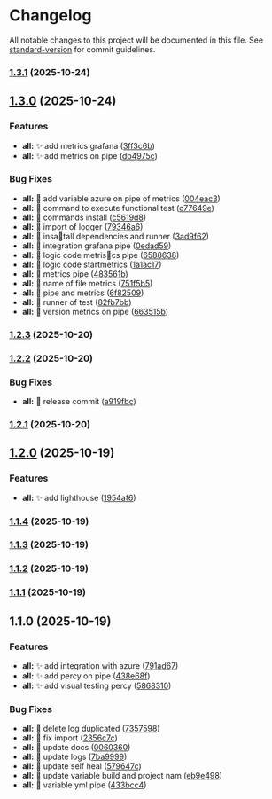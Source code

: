 # Changelog

All notable changes to this project will be documented in this file. See [standard-version](https://github.com/conventional-changelog/standard-version) for commit guidelines.

### [1.3.1](https://github.com/Samuel-Leite/valentinos-magic-beans-ts-playwright/compare/v1.3.0...v1.3.1) (2025-10-24)

## [1.3.0](https://github.com/Samuel-Leite/valentinos-magic-beans-ts-playwright/compare/v1.2.3...v1.3.0) (2025-10-24)


### Features

* **all:** ✨ add metrics grafana ([3ff3c6b](https://github.com/Samuel-Leite/valentinos-magic-beans-ts-playwright/commit/3ff3c6b329deb893306f26a21baa55a60d5e7be5))
* **all:** ✨ add metrics on pipe ([db4975c](https://github.com/Samuel-Leite/valentinos-magic-beans-ts-playwright/commit/db4975c58972e1016407764ee92ccf93a4d47437))


### Bug Fixes

* **all:** 🐛 add variable azure on pipe of metrics ([004eac3](https://github.com/Samuel-Leite/valentinos-magic-beans-ts-playwright/commit/004eac32a2411cb812961b392a046ef8487e38f6))
* **all:** 🐛 command to execute functional test ([c77649e](https://github.com/Samuel-Leite/valentinos-magic-beans-ts-playwright/commit/c77649ef9e148e3b98b15898201b480e8dffa0cf))
* **all:** 🐛 commands install ([c5619d8](https://github.com/Samuel-Leite/valentinos-magic-beans-ts-playwright/commit/c5619d87861212387970475c85d574aa7129d759))
* **all:** 🐛 import of logger ([79346a6](https://github.com/Samuel-Leite/valentinos-magic-beans-ts-playwright/commit/79346a6c581d17db449f8e9076c8bc11f49c606d))
* **all:** 🐛 insatall dependencies and runner ([3ad9f62](https://github.com/Samuel-Leite/valentinos-magic-beans-ts-playwright/commit/3ad9f62a8f9cb090931f09cf93eac12dcdaa646b))
* **all:** 🐛 integration grafana pipe ([0edad59](https://github.com/Samuel-Leite/valentinos-magic-beans-ts-playwright/commit/0edad59277329c1dacae799794b326aa7095374b))
* **all:** 🐛 logic code metriscs pipe ([6588638](https://github.com/Samuel-Leite/valentinos-magic-beans-ts-playwright/commit/658863873b470cc263c9f9b5229c22664a0bb60c))
* **all:** 🐛 logic code startmetrics ([1a1ac17](https://github.com/Samuel-Leite/valentinos-magic-beans-ts-playwright/commit/1a1ac176df0dfcdbc2f3405a518e6c7742fc2e4b))
* **all:** 🐛 metrics pipe ([483561b](https://github.com/Samuel-Leite/valentinos-magic-beans-ts-playwright/commit/483561b9e32ff56942f53514555d5d1aad54fb30))
* **all:** 🐛 name of file metrics ([751f5b5](https://github.com/Samuel-Leite/valentinos-magic-beans-ts-playwright/commit/751f5b534540f8f25a2498e2e524b393cca7a61e))
* **all:** 🐛 pipe and metrics ([6f82509](https://github.com/Samuel-Leite/valentinos-magic-beans-ts-playwright/commit/6f82509c669fa46caabb08c76a808c0468f76a27))
* **all:** 🐛 runner of test ([82fb7bb](https://github.com/Samuel-Leite/valentinos-magic-beans-ts-playwright/commit/82fb7bb1b37da2d369e8154c0646bc12f0979946))
* **all:** 🐛 version metrics on pipe ([663515b](https://github.com/Samuel-Leite/valentinos-magic-beans-ts-playwright/commit/663515b999237edf1f61aca5986d170d355030db))

### [1.2.3](https://github.com/Samuel-Leite/valentinos-magic-beans-ts-playwright/compare/v1.2.2...v1.2.3) (2025-10-20)

### [1.2.2](https://github.com/Samuel-Leite/valentinos-magic-beans-ts-playwright/compare/v1.2.1...v1.2.2) (2025-10-20)


### Bug Fixes

* **all:** 🐛 release commit ([a919fbc](https://github.com/Samuel-Leite/valentinos-magic-beans-ts-playwright/commit/a919fbc3570737fd7c1d3511d5bdddea8c3a8d0b))

### [1.2.1](https://github.com/Samuel-Leite/valentinos-magic-beans-ts-playwright/compare/v1.2.0...v1.2.1) (2025-10-20)

## [1.2.0](https://github.com/Samuel-Leite/valentinos-magic-beans-ts-playwright/compare/v1.1.4...v1.2.0) (2025-10-19)


### Features

* **all:** ✨ add lighthouse ([1954af6](https://github.com/Samuel-Leite/valentinos-magic-beans-ts-playwright/commit/1954af6f24740cb606bc5df7a0fe05a236eec5ed))

### [1.1.4](https://github.com/Samuel-Leite/valentinos-magic-beans-ts-playwright/compare/v1.1.3...v1.1.4) (2025-10-19)

### [1.1.3](https://github.com/Samuel-Leite/valentinos-magic-beans-ts-playwright/compare/v1.1.2...v1.1.3) (2025-10-19)

### [1.1.2](https://github.com/Samuel-Leite/valentinos-magic-beans-ts-playwright/compare/v1.1.1...v1.1.2) (2025-10-19)

### [1.1.1](https://github.com/Samuel-Leite/valentinos-magic-beans-ts-playwright/compare/v1.1.0...v1.1.1) (2025-10-19)

## 1.1.0 (2025-10-19)


### Features

* **all:** ✨ add integration with azure ([791ad67](https://github.com/Samuel-Leite/valentinos-magic-beans-ts-playwright/commit/791ad673633d73c27629fbf9f6ab9b63388d587a))
* **all:** ✨ add percy on pipe ([438e68f](https://github.com/Samuel-Leite/valentinos-magic-beans-ts-playwright/commit/438e68f326d8f43e3d312fd2aa6479817991cda8))
* **all:** ✨ add visual testing percy ([5868310](https://github.com/Samuel-Leite/valentinos-magic-beans-ts-playwright/commit/58683105099df314d94fa3dba48ba18106295933))


### Bug Fixes

* **all:** 🐛 delete log duplicated ([7357598](https://github.com/Samuel-Leite/valentinos-magic-beans-ts-playwright/commit/7357598eb965dd61fadcb83bffc656e58d1972e5))
* **all:** 🐛 fix import ([2356c7c](https://github.com/Samuel-Leite/valentinos-magic-beans-ts-playwright/commit/2356c7c0666231b2a4b14d3ef003beccdf5100d3))
* **all:** 🐛 update docs ([0060360](https://github.com/Samuel-Leite/valentinos-magic-beans-ts-playwright/commit/00603600e742ce029cd104e93c041a7f30fa2ccb))
* **all:** 🐛 update logs ([7ba9999](https://github.com/Samuel-Leite/valentinos-magic-beans-ts-playwright/commit/7ba99996dcb41400080a1a125f260e66c44a5005))
* **all:** 🐛 update self heal ([579647c](https://github.com/Samuel-Leite/valentinos-magic-beans-ts-playwright/commit/579647c4e0cb6da5ccccaba576df562957ba1d7b))
* **all:** 🐛 update variable build and project nam ([eb9e498](https://github.com/Samuel-Leite/valentinos-magic-beans-ts-playwright/commit/eb9e4983807f2c6cc83be236eab276a4db404fd3))
* **all:** 🐛 variable yml pipe ([433bcc4](https://github.com/Samuel-Leite/valentinos-magic-beans-ts-playwright/commit/433bcc45d46a9f9ba6eb3189721638aef93820c2))
